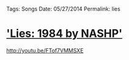 Tags: Songs
Date: 05/27/2014
Permalink: lies

# ['Lies: 1984 by NASHP'](http://youtu.be/FTof7VMMSXE)

http://youtu.be/FTof7VMMSXE